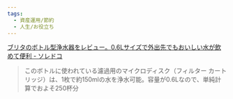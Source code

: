 ```yaml
---
tags:
  - 資産運用/節約
  - 人生/お役立ち
---
```

[ブリタのボトル型浄水器をレビュー。0.6Lサイズで外出先でもおいしい水が飲めて便利 - ソレドコ](https://soredoko.jp/entry/2025/09/20/103000)

>このボトルに使われている濾過用のマイクロディスク（フィルター カートリッジ）は、1枚で約150mlの水を浄水可能。容量が0.6Lなので、単純計算でおよそ250杯分

